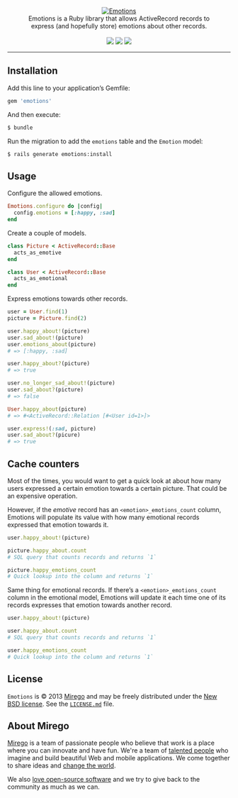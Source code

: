 <p align="center">
  <a href="https://github.com/mirego/emotions">
    <img src="http://i.imgur.com/9fhaEY4.png" alt="Emotions" />
  </a>
  <br />
  Emotions is a Ruby library that allows ActiveRecord records to<br /> express (and hopefully store) emotions about other records.
  <br /><br />
  <a href="https://rubygems.org/gems/emotions"><img src="http://img.shields.io/gem/v/emotions.svg" /></a>
  <a href="https://codeclimate.com/github/mirego/emotions"><img src="http://img.shields.io/codeclimate/github/mirego/emotions.svg" /></a>
  <a href="https://travis-ci.org/mirego/emotions"><img src="http://img.shields.io/travis/mirego/emotions.svg" /></a>
</p>

---

## Installation

Add this line to your application’s Gemfile:

```ruby
gem 'emotions'
```

And then execute:

```bash
$ bundle
```

Run the migration to add the `emotions` table and the `Emotion` model:

```bash
$ rails generate emotions:install
```

## Usage

Configure the allowed emotions.

```ruby
Emotions.configure do |config|
  config.emotions = [:happy, :sad]
end
```

Create a couple of models.

```ruby
class Picture < ActiveRecord::Base
  acts_as_emotive
end

class User < ActiveRecord::Base
  acts_as_emotional
end
```

Express emotions towards other records.

```ruby
user = User.find(1)
picture = Picture.find(2)

user.happy_about!(picture)
user.sad_about!(picture)
user.emotions_about(picture)
# => [:happy, :sad]

user.happy_about?(picture)
# => true

user.no_longer_sad_about!(picture)
user.sad_about?(picture)
# => false

User.happy_about(picture)
# => #<ActiveRecord::Relation [#<User id=1>]>

user.express!(:sad, picture)
user.sad_about?(picure)
# => true
```

## Cache counters

Most of the times, you would want to get a quick look at about how many users expressed a certain emotion towards a certain picture. That could be an expensive operation.

However, if the *emotive* record has an `<emotion>_emotions_count` column, Emotions will populate its value with how many emotional records expressed that emotion towards it.

```ruby
user.happy_about!(picture)

picture.happy_about.count
# SQL query that counts records and returns `1`

picture.happy_emotions_count
# Quick lookup into the column and returns `1`
```

Same thing for emotional records. If there’s a `<emotion>_emotions_count` column in the emotional model, Emotions will update it each time one of its records expresses that emotion towards another record.

```ruby
user.happy_about!(picture)

user.happy_about.count
# SQL query that counts records and returns `1`

user.happy_emotions_count
# Quick lookup into the column and returns `1`
```

## License

`Emotions` is © 2013 [Mirego](http://www.mirego.com) and may be freely distributed under the [New BSD license](http://opensource.org/licenses/BSD-3-Clause).  See the [`LICENSE.md`](https://github.com/mirego/emotions/blob/master/LICENSE.md) file.

## About Mirego

[Mirego](http://mirego.com) is a team of passionate people who believe that work is a place where you can innovate and have fun. We're a team of [talented people](http://life.mirego.com) who imagine and build beautiful Web and mobile applications. We come together to share ideas and [change the world](http://mirego.org).

We also [love open-source software](http://open.mirego.com) and we try to give back to the community as much as we can.
